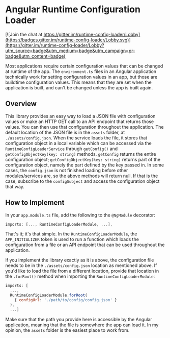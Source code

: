 # Angular Runtime Configuration Loader

[![Join the chat at https://gitter.im/runtime-config-loader/Lobby](https://badges.gitter.im/runtime-config-loader/Lobby.svg)](https://gitter.im/runtime-config-loader/Lobby?utm_source=badge&utm_medium=badge&utm_campaign=pr-badge&utm_content=badge)

Most applications require certain configuration values that can be changed at runtime of the app. The `environment.ts` files in an Angular application technically work for setting configuration values in an app, but those are buildtime configuration values. This means that they are set when the application is built, and can't be changed unless the app is built again.

## Overview

This library provides an easy way to load a JSON file with configuration values or make an HTTP GET call to an API endpoint that returns those values. You can then use that configuration throughout the application. The default location of the JSON file is in the `assets` folder, at `./assets/config.json`. When the service loads the file, it stores that configuration object in a local variable which can be accessed via the `RuntimeConfigLoaderService` through `getConfig()` and `getConfigObjectKey(key: string)` methods. `getConfig` returns the entire configuration object; `getConfigObjectKey(key: string)` returns part of the configuration object, namely the part defined by the key passed in. In some cases, the `config.json` is not finished loading before other modules/services are, so the above methods will return null. If that is the case, subscribe to the `configSubject` and access the configuration object that way.

## How to Implement

In your `app.module.ts` file, add the following to the `@NgModule` decorator:

```ts
imports: [..., RuntimeConfigLoaderModule, ...],
```

That's it; it's that simple. In the `RuntimeConfigLoaderModule`, the `APP_INITIALIZER` token is used to run a function which loads the configuration from a file or an API endpoint that can be used throughout the application.

If you implement the library exactly as it is above, the configuration file needs to be in the `./assets/config.json` location as mentioned above. If you'd like to load the file from a different location, provide that location in the `.forRoot()` method when importing the `RuntimeConfigLoaderModule`:

```js
imports: [
  ...,
  RuntimeConfigLoaderModule.forRoot(
    { configUrl: './path/to/config/config.json' }
  ),
  ...]
```

Make sure that the path you provide here is accessible by the Angular application, meaning that the file is somewhere the app can load it. In my opinion, the `assets` folder is the easiest place to work from.
